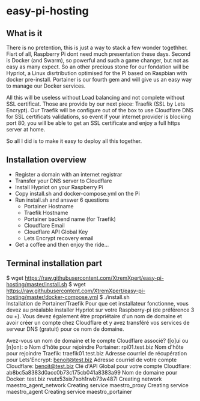 # easy-pi-hosting

## What is it

There is no pretention, this is just a way to stack a few wonder togethher.  Fisrt of all, Raspberry Pi dont need much presentation these days.  Second is Docker (and Swarm), so powerful and such a game changer, but not as easy as many expect.  So an other precious stone for our fondation will be Hypriot, a Linux disrtribution optimised for the Pi based on Raspbian with docker pre-install.  Portainer is our fourth gem and will give us an easy way to manage our Docker services.

All this will be useless without Load balancing and not complete without SSL certificat.  Those are provide by our next piece: Traefik (SSL by Lets Encrypt).  Our Traefik will be configure out of the box to use Cloudflare DNS for SSL certificats validations, so event if your internet provider is blocking port 80, you will be able to get an SSL certificate and enjoy a full https server at home.

So all I did is to make it easy to deploy all this together.

## Installation overview

  * Register a domain with an internet registrar
  * Transfer your DNS server to Cloudflare
  * Install Hypriot on your Raspberry Pi
  * Copy install.sh and docker-compose.yml on the Pi
  * Run install.sh and answer 6 questions
    * Portainer Hostname
    * Traefik Hostname
    * Portainer backend name (for Traefik)
    * Cloudflare Email
    * Cloudflare API Global Key
    * Lets Encrypt recovery email
  * Get a coffee and then enjoy the ride...
  
  ## Terminal installation part
  
  $ wget https://raw.githubusercontent.com/XtremXpert/easy-pi-hosting/master/install.sh
  $ wget https://raw.githubusercontent.com/XtremXpert/easy-pi-hosting/master/docker-compose.yml
  $ ./install.sh    
Installation de Portainer/Traefik
Pour que cet installateur fonctionne, vous devez au préalable
installer Hypriot sur votre Raspberry-pi (de préférence 3 ou +).
Vous devez également être propriétaire d'un nom de domaine et
avoir créer un compte chez Cloudflare et y avez transféré vos
services de serveur DNS (gratuit) pour ce nom de domaine.

Avez-vous un nom de domaine et le compte Cloudflare associé? ([o]ui ou [n]on): o
Nom d'hôte pour rejoindre Portainer: rpi01.test.biz 
Nom d'hôte pour rejoindre Traefik: traefik01.test.biz
Adresse courriel de récupération pour Lets'Encrypt: benoit@test.biz
Adresse courriel de votre compte Cloudflare: benoit@test.biz 
Clé d'API Global pour votre compte Cloudflare: ab8bc5a8383d0acc0b73c175cb041a8383a99
Nom de domaine pour Docker: test.biz
rvutx53six7xoh1rwb73w487l
Creating network maestro_agent_network
Creating service maestro_proxy
Creating service maestro_agent
Creating service maestro_portainer

